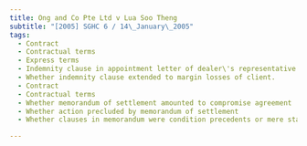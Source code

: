```yaml
---
title: Ong and Co Pte Ltd v Lua Soo Theng 
subtitle: "[2005] SGHC 6 / 14\_January\_2005"
tags:
  - Contract
  - Contractual terms
  - Express terms
  - Indemnity clause in appointment letter of dealer\'s representative
  - Whether indemnity clause extended to margin losses of client.
  - Contract
  - Contractual terms
  - Whether memorandum of settlement amounted to compromise agreement
  - Whether action precluded by memorandum of settlement
  - Whether clauses in memorandum were condition precedents or mere statements of intention.

---
```


